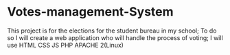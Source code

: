 # Votes-management-System
This project is for the elections for the student bureau in my school;
To do so I will create a web application who will handle the process of voting;
  I will use 
  HTML
  CSS
  JS
  PHP
  APACHE 2(Linux)
